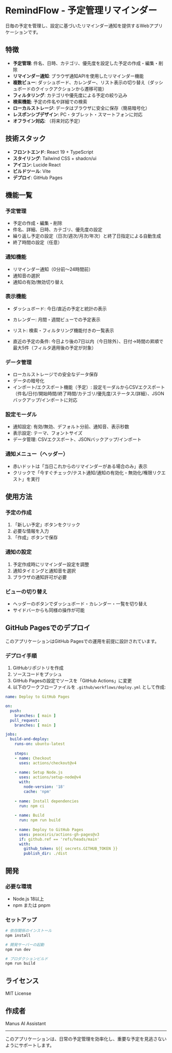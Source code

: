 # RemindFlow - 予定管理リマインダー

日毎の予定を管理し、設定に基づいたリマインダー通知を提供するWebアプリケーションです。

## 特徴

- **予定管理**: 件名、日時、カテゴリ、優先度を設定した予定の作成・編集・削除
- **リマインダー通知**: ブラウザ通知APIを使用したリマインダー機能
- **複数ビュー**: ダッシュボード、カレンダー、リスト表示の切り替え（ダッシュボードのクイックアクションから遷移可能）
- **フィルタリング**: カテゴリや優先度による予定の絞り込み
- **検索機能**: 予定の件名や詳細での検索
- **ローカルストレージ**: データはブラウザに安全に保存（簡易暗号化）
- **レスポンシブデザイン**: PC・タブレット・スマートフォンに対応
- **オフライン対応**: （将来対応予定）

## 技術スタック

- **フロントエンド**: React 19 + TypeScript
- **スタイリング**: Tailwind CSS + shadcn/ui
- **アイコン**: Lucide React
- **ビルドツール**: Vite
- **デプロイ**: GitHub Pages

## 機能一覧

### 予定管理
- 予定の作成・編集・削除
- 件名、詳細、日時、カテゴリ、優先度の設定
- 繰り返し予定の設定（日次/週次/月次/年次）と終了日指定による自動生成
- 終了時間の設定（任意）

### 通知機能
- リマインダー通知（0分前〜24時間前）
- 通知音の選択
- 通知の有効/無効切り替え

### 表示機能
- ダッシュボード: 今日/直近の予定と統計の表示
- カレンダー: 月間・週間ビューでの予定表示
- リスト: 検索・フィルタリング機能付きの一覧表示

- 直近の予定の条件: 今日より後の7日以内（今日除外）、日付→時間の昇順で最大5件（フィルタ適用後の予定が対象）

### データ管理
- ローカルストレージでの安全なデータ保存
- データの暗号化
- インポート/エクスポート機能（予定）: 設定モーダルからCSVエクスポート（件名/日付/開始時間/終了時間/カテゴリ/優先度/ステータス/詳細）、JSONバックアップ/インポートに対応

### 設定モーダル
- 通知設定: 有効/無効、デフォルト分前、通知音、表示秒数
- 表示設定: テーマ、フォントサイズ
- データ管理: CSVエクスポート、JSONバックアップ/インポート

### 通知メニュー（ヘッダー）
- 赤いドットは「当日これからのリマインダーがある場合のみ」表示
- クリックで「今すぐチェック/テスト通知/通知の有効化・無効化/権限リクエスト」を実行

## 使用方法

### 予定の作成
1. 「新しい予定」ボタンをクリック
2. 必要な情報を入力
3. 「作成」ボタンで保存

### 通知の設定
1. 予定作成時にリマインダー設定を調整
2. 通知タイミングと通知音を選択
3. ブラウザの通知許可が必要

### ビューの切り替え
- ヘッダーのボタンでダッシュボード・カレンダー・一覧を切り替え
- サイドバーからも同様の操作が可能

## GitHub Pagesでのデプロイ

このアプリケーションはGitHub Pagesでの運用を前提に設計されています。

### デプロイ手順

1. GitHubリポジトリを作成
2. ソースコードをプッシュ
3. GitHub Pagesの設定でソースを「GitHub Actions」に変更
4. 以下のワークフローファイルを `.github/workflows/deploy.yml` として作成:

```yaml
name: Deploy to GitHub Pages

on:
  push:
    branches: [ main ]
  pull_request:
    branches: [ main ]

jobs:
  build-and-deploy:
    runs-on: ubuntu-latest
    
    steps:
    - name: Checkout
      uses: actions/checkout@v4
      
    - name: Setup Node.js
      uses: actions/setup-node@v4
      with:
        node-version: '18'
        cache: 'npm'
        
    - name: Install dependencies
      run: npm ci
      
    - name: Build
      run: npm run build
      
    - name: Deploy to GitHub Pages
      uses: peaceiris/actions-gh-pages@v3
      if: github.ref == 'refs/heads/main'
      with:
        github_token: ${{ secrets.GITHUB_TOKEN }}
        publish_dir: ./dist
```

## 開発

### 必要な環境
- Node.js 18以上
- npm または pnpm

### セットアップ
```bash
# 依存関係のインストール
npm install

# 開発サーバーの起動
npm run dev

# プロダクションビルド
npm run build
```

## ライセンス

MIT License

## 作成者

Manus AI Assistant

---

このアプリケーションは、日常の予定管理を効率化し、重要な予定を見逃さないようにサポートします。

